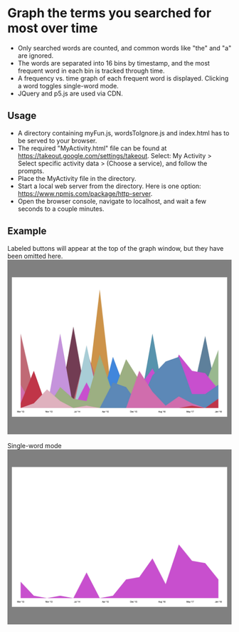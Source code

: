 # Graph the terms you searched for most over time
- Only searched words are counted, and common words like "the" and "a" are ignored. 
- The words are separated into 16 bins by timestamp, and the most frequent word in each bin is tracked through time.
- A frequency vs. time graph of each frequent word is displayed. Clicking a word toggles single-word mode.
- JQuery and p5.js are used via CDN.

## Usage
- A directory containing myFun.js, wordsToIgnore.js and index.html has to be served to your browser.
- The required "MyActivity.html" file can be found at https://takeout.google.com/settings/takeout. Select: My Activity > Select specific activity data > (Choose a service), and follow the prompts.
- Place the MyActivity file in the directory.
- Start a local web server from the directory. Here is one option: https://www.npmjs.com/package/http-server.
- Open the browser console, navigate to localhost, and wait a few seconds to a couple minutes.

## Example
Labeled buttons will appear at the top of the graph window, but they have been omitted here.
![](/examples/ex1.jpg)

Single-word mode
![](/examples/ex2.jpg)

